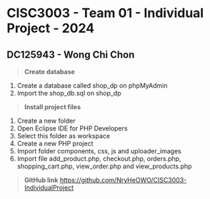 # CISC3003 - Team 01 - Individual Project - 2024
## DC125943 - Wong Chi Chon
> **Create database**
1. Create a database called shop_dp on phpMyAdmin
2. Import the shop_db.sql on shop_dp

> **Install project files**
1. Create a new folder
2. Open Eclipse IDE for PHP Developers
3. Select this folder as workspace
4. Create a new PHP project
5. Import folder components, css, js and uploader_images
6. Import file add_product.php, checkout.php, orders.php, shopping_cart.php, view_order.php and view_products.php

> **GitHub link**
https://github.com/NryHeOWO/CISC3003-IndividualProject
